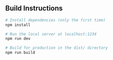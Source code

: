 ## Build Instructions

```bash
# Install dependencies (only the first time)
npm install

# Run the local server at localhost:1234
npm run dev

# Build for production in the dist/ directory
npm run build
```
